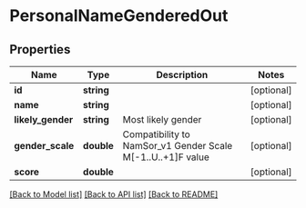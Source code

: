 # PersonalNameGenderedOut

## Properties
Name | Type | Description | Notes
------------ | ------------- | ------------- | -------------
**id** | **string** |  | [optional] 
**name** | **string** |  | [optional] 
**likely_gender** | **string** | Most likely gender | [optional] 
**gender_scale** | **double** | Compatibility to NamSor_v1 Gender Scale M[-1..U..+1]F value | [optional] 
**score** | **double** |  | [optional] 

[[Back to Model list]](../README.md#documentation-for-models) [[Back to API list]](../README.md#documentation-for-api-endpoints) [[Back to README]](../README.md)


